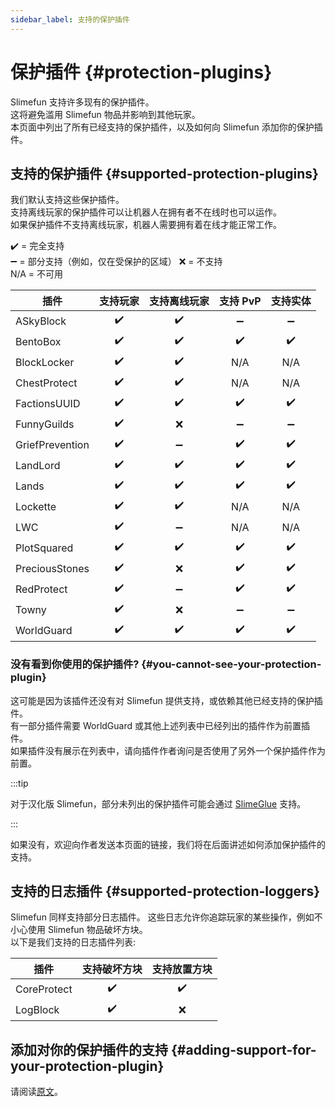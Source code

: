 ```yaml
---
sidebar_label: 支持的保护插件
---
```


# 保护插件 {#protection-plugins}

Slimefun 支持许多现有的保护插件。  
这将避免滥用 Slimefun 物品并影响到其他玩家。  
本页面中列出了所有已经支持的保护插件，以及如何向 Slimefun 添加你的保护插件。

## 支持的保护插件 {#supported-protection-plugins}

我们默认支持这些保护插件。  
支持离线玩家的保护插件可以让机器人在拥有者不在线时也可以运作。  
如果保护插件不支持离线玩家，机器人需要拥有着在线才能正常工作。

:heavy_check_mark: = 完全支持  
:heavy_minus_sign: = 部分支持（例如，仅在受保护的区域）
:x: = 不支持  
N/A = 不可用

| 插件 | 支持玩家 | 支持离线玩家 | 支持 PvP | 支持实体 |
| ------------------ | :----: | :----: | :----: | :---: |
| ASkyBlock | :heavy_check_mark: | :heavy_check_mark: | :heavy_minus_sign: | :heavy_minus_sign: |
| BentoBox | :heavy_check_mark: | :heavy_check_mark: | :heavy_check_mark: | :heavy_check_mark: |
| BlockLocker | :heavy_check_mark: | :heavy_check_mark: | N/A | N/A |
| ChestProtect | :heavy_check_mark: | :heavy_check_mark: | N/A | N/A |
| FactionsUUID | :heavy_check_mark: | :heavy_check_mark: | :heavy_check_mark: | :heavy_check_mark: |
| FunnyGuilds | :heavy_check_mark: | :x: | :heavy_minus_sign: | :heavy_minus_sign: |
| GriefPrevention | :heavy_check_mark: | :heavy_minus_sign: | :heavy_check_mark: | :heavy_check_mark: |
| LandLord | :heavy_check_mark: | :heavy_check_mark: | :heavy_check_mark: | :heavy_check_mark: |
| Lands | :heavy_check_mark: | :heavy_check_mark: | :heavy_check_mark: | :heavy_check_mark: |
| Lockette | :heavy_check_mark: | :heavy_check_mark: | N/A | N/A |
| LWC | :heavy_check_mark: | :heavy_minus_sign: | N/A | N/A |
| PlotSquared | :heavy_check_mark: | :heavy_check_mark: | :heavy_check_mark: | :heavy_check_mark: |
| PreciousStones | :heavy_check_mark: | :x: | :heavy_check_mark: | :heavy_check_mark: |
| RedProtect | :heavy_check_mark: | :heavy_minus_sign: | :heavy_check_mark: | :heavy_check_mark: |
| Towny | :heavy_check_mark: | :x: | :heavy_minus_sign: | :heavy_minus_sign: |
| WorldGuard | :heavy_check_mark: | :heavy_check_mark: | :heavy_check_mark: | :heavy_check_mark: |

### 没有看到你使用的保护插件? {#you-cannot-see-your-protection-plugin}

这可能是因为该插件还没有对 Slimefun 提供支持，或依赖其他已经支持的保护插件。  
有一部分插件需要 WorldGuard 或其他上述列表中已经列出的插件作为前置插件。  
如果插件没有展示在列表中，请向插件作者询问是否使用了另外一个保护插件作为前置。

:::tip

对于汉化版 Slimefun，部分未列出的保护插件可能会通过 [SlimeGlue](https://github.com/Xzavier0722/SlimeGlue) 支持。

:::

如果没有，欢迎向作者发送本页面的链接，我们将在后面讲述如何添加保护插件的支持。

## 支持的日志插件 {#supported-protection-loggers}

Slimefun 同样支持部分日志插件。
这些日志允许你追踪玩家的某些操作，例如不小心使用 Slimefun 物品破坏方块。  
以下是我们支持的日志插件列表:

| 插件 | 支持破坏方块 | 支持放置方块 |
| ------------------ | :----: | :----: |
| CoreProtect | :heavy_check_mark: | :heavy_check_mark: |
| LogBlock | :heavy_check_mark: | :x: |

## 添加对你的保护插件的支持 {#adding-support-for-your-protection-plugin}

请阅读[原文](https://github.com/Slimefun/Slimefun4/wiki/Protection-Plugins#adding-support-for-your-protection-plugin)。
